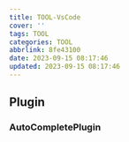 ```yaml
---
title: TOOL-VsCode
cover: ''
tags: TOOL
categories: TOOL
abbrlink: 8fe43100
date: 2023-09-15 08:17:46
updated: 2023-09-15 08:17:46
---
```



## Plugin


### AutoCompletePlugin


###